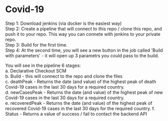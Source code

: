 # Covid-19

Step 1: Download jenkins (via docker is the easiest way)  
Step 2: Create a pipeline that will connect to this repo / clone this repo, and push it to your repo. This way you can connete with jenkins to your private repo.  
Step 3: Build for the first time.  
Step 4: At the second time, you will see a new button in the job called 'Build with parameters' - it will open up 3 parametrs you could pass to the build.  

You will see in the pipeline 6 stages:  
a. Declarative Checkout SCM  
b. Build - this will connect to the repo and clone the files  
c. deathPeak - Returns the date (and value) of the highest peak of death Covid-19 cases in the last 30 days for a required country.  
d. newCasesPeak - Returns the date (and value) of the highest peak of new Covid-19 cases in the last 30 days for a required country.  
e. recoveredPeak - Returns the date (and value) of the highest peak of recovered Covid-19 cases in the last 30 days for the required country. 
f. Status - Returns a value of success / fail to contact the backend API
